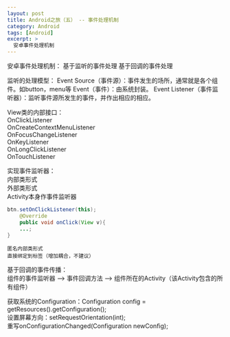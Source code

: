 ```yaml
---
layout: post
title: Android之旅（五） -- 事件处理机制
category: Android
tags: [Android]
excerpt: >
  安卓事件处理机制                      
---
```


安卓事件处理机制：
	基于监听的事件处理
	基于回调的事件处理

监听的处理模型：
	Event Source（事件源）：事件发生的场所，通常就是各个组件。如button，menu等
	Event（事件）：由系统封装。
	Event Listener（事件监听器）：监听事件源所发生的事件，并作出相应的相应。
	
View类的内部接口：  
	OnClickListener  
	OnCreateContextMenuListener  
	OnFocusChangeListener  
	OnKeyListener  
	OnLongClickListener  
	OnTouchListener  
	
实现事件监听器：  
	内部类形式  
	外部类形式  
	Activity本身作事件监听器  
	
```java
btn.setOnClickListener(this);  
	@Override  
	public void onClick(View v){  
	...;  
}  
```

	匿名内部类形式  
	直接绑定到标签（增加耦合，不建议）  
  
基于回调的事件传播：  
	组件的事件监听器 --> 事件回调方法 --> 组件所在的Activity（该Activity包含的所有组件）  
	
获取系统的Configuration：Configuration config = getResources().getConfiguration();  
设置屏幕方向：setRequestOrientation(int);  
重写onConfigurationChanged(Configuration newConfig);  
